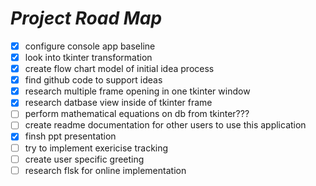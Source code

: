 # __*Project Road Map*__

- [x] configure console app baseline 
- [x] look into tkinter transformation
- [x] create flow chart model of initial idea process
- [x] find github code to support ideas
- [x] research multiple frame opening in one tkinter window
- [x] research datbase view inside of tkinter frame
- [ ] perform mathematical equations on db from tkinter???
- [ ] create readme documentation for other users to use this application
- [x] finsh ppt presentation
- [ ] try to implement exericise tracking
- [ ] create user specific greeting
- [ ] research flsk for online implementation
